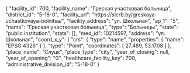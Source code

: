 {
    "facility_id": 700,
    "facility_name": "Греская участковая больница",
    "district_id": "5-18-0",
    "facility_url": "https:\/\/slcrb.by\/greskaya-uchastkovaya-bolnitsa\/",
    "facility_address": "ул. Школьная",
    "ap_1": "5",
    "name": "Греская участковая больница",
    "type": "Больницы",
    "state": "public institution",
    "stats": [],
    "med_id": 10214597,
    "address": "ул. Школьная",
    "coord_x_y": {
        "crs": {
            "type": "name",
            "properties": {
                "name": "EPSG:4326"
            }
        },
        "type": "Point",
        "coordinates": [
            27.489,
            53.1708
        ]
    },
    "place_name": "Слуцк",
    "place_type": "city",
    "year_of_closing": null,
    "year_of_opening": "0",
    "healthcare_facility_key": 700,
    "administrative_division_id": "5-18-0"
}